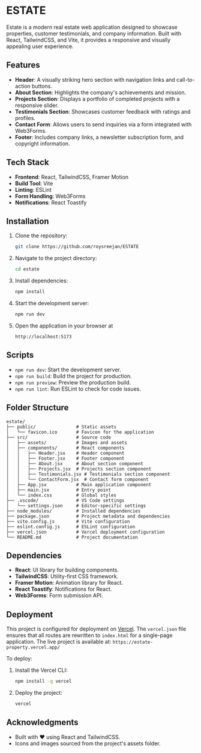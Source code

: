 # ESTATE

Estate is a modern real estate web application designed to showcase properties, customer testimonials, and company information. Built with React, TailwindCSS, and Vite, it provides a responsive and visually appealing user experience.

## Features

- **Header**: A visually striking hero section with navigation links and call-to-action buttons.
- **About Section**: Highlights the company's achievements and mission.
- **Projects Section**: Displays a portfolio of completed projects with a responsive slider.
- **Testimonials Section**: Showcases customer feedback with ratings and profiles.
- **Contact Form**: Allows users to send inquiries via a form integrated with Web3Forms.
- **Footer**: Includes company links, a newsletter subscription form, and copyright information.

## Tech Stack

- **Frontend**: React, TailwindCSS, Framer Motion
- **Build Tool**: Vite
- **Linting**: ESLint
- **Form Handling**: Web3Forms
- **Notifications**: React Toastify

## Installation

1. Clone the repository:
   ```bash
   git clone https://github.com/roysreejan/ESTATE
   ```

2. Navigate to the project directory:
   ```bash
   cd estate
   ```

3. Install dependencies:
   ```bash
   npm install
   ```

4. Start the development server:
   ```bash
   npm run dev
   ```

5. Open the application in your browser at 
   ```
   http://localhost:5173
   ```

## Scripts

- `npm run dev`: Start the development server.
- `npm run build`: Build the project for production.
- `npm run preview`: Preview the production build.
- `npm run lint`: Run ESLint to check for code issues.

## Folder Structure

```
estate/
├── public/               # Static assets
│   └── favicon.ico       # Favicon for the application
├── src/                  # Source code
│   ├── assets/           # Images and assets
│   ├── components/       # React components
│   │   ├── Header.jsx    # Header component
│   │   ├── Footer.jsx    # Footer component
│   │   ├── About.jsx     # About section component
│   │   ├── Projects.jsx  # Projects section component
│   │   ├── Testimonials.jsx # Testimonials section component
│   │   └── ContactForm.jsx  # Contact form component
│   ├── App.jsx           # Main application component
│   ├── main.jsx          # Entry point
│   └── index.css         # Global styles
├── .vscode/              # VS Code settings
│   └── settings.json     # Editor-specific settings
├── node_modules/         # Installed dependencies
├── package.json          # Project metadata and dependencies
├── vite.config.js        # Vite configuration
├── eslint.config.js      # ESLint configuration
├── vercel.json           # Vercel deployment configuration
└── README.md             # Project documentation
```

## Dependencies

- **React**: UI library for building components.
- **TailwindCSS**: Utility-first CSS framework.
- **Framer Motion**: Animation library for React.
- **React Toastify**: Notifications for React.
- **Web3Forms**: Form submission API.

## Deployment

This project is configured for deployment on [Vercel](https://vercel.com). The `vercel.json` file ensures that all routes are rewritten to `index.html` for a single-page application.
The live project is available at: `https://estate-property.vercel.app/`

To deploy:

1. Install the Vercel CLI:
   ```bash
   npm install -g vercel
   ```

2. Deploy the project:
   ```bash
   vercel
   ```

## Acknowledgments

- Built with ❤️ using React and TailwindCSS.
- Icons and images sourced from the project's assets folder.
